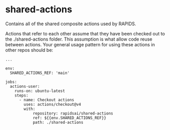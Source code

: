 # shared-actions

Contains all of the shared composite actions used by RAPIDS.

Actions that refer to each other assume that they have been checked out to the
./shared-actions folder. This assumption is what allow code reuse between
actions. Your general usage pattern for using these actions in other repos
should be:

```
...

env:
  SHARED_ACTIONS_REF: 'main'

jobs:
  actions-user:
    runs-on: ubuntu-latest
    steps:
      - name: Checkout actions
        uses: actions/checkout@v4
        with:
            repository: rapidsai/shared-actions
            ref: ${{env.SHARED_ACTIONS_REF}}
            path: ./shared-actions
```
